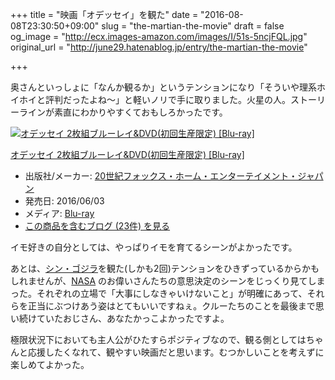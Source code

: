 +++
title = "映画「オデッセイ」を観た"
date = "2016-08-08T23:30:50+09:00"
slug = "the-martian-the-movie"
draft = false
og_image = "http://ecx.images-amazon.com/images/I/51s-5ncjFQL.jpg"
original_url = "http://june29.hatenablog.jp/entry/the-martian-the-movie"

+++

<p>奥さんといっしょに「なんか観るか」というテンションになり「そういや理系ホイホイと評判だったよね〜」と軽いノリで手に取りました。火星の人。ストーリーラインが素直にわかりやすくておもしろかったです。</p>

<p></p>
<div class="hatena-asin-detail">
<a href="http://www.amazon.co.jp/exec/obidos/ASIN/B012CBXVO6/cameralady-22/"><img src="http://ecx.images-amazon.com/images/I/51s-5ncjFQL._SL160_.jpg" class="hatena-asin-detail-image" alt="オデッセイ 2枚組ブルーレイ&amp;DVD(初回生産限定) [Blu-ray]" title="オデッセイ 2枚組ブルーレイ&amp;DVD(初回生産限定) [Blu-ray]"></a><div class="hatena-asin-detail-info">
<p class="hatena-asin-detail-title"><a href="http://www.amazon.co.jp/exec/obidos/ASIN/B012CBXVO6/cameralady-22/">オデッセイ 2枚組ブルーレイ&amp;DVD(初回生産限定) [Blu-ray]</a></p>
<ul>
<li>
<span class="hatena-asin-detail-label">出版社/メーカー:</span> <a class="keyword" href="http://d.hatena.ne.jp/keyword/20%C0%A4%B5%AA%A5%D5%A5%A9%A5%C3%A5%AF%A5%B9%A1%A6%A5%DB%A1%BC%A5%E0%A1%A6%A5%A8%A5%F3%A5%BF%A1%BC%A5%C6%A5%A4%A5%E1%A5%F3%A5%C8%A1%A6%A5%B8%A5%E3%A5%D1%A5%F3">20世紀フォックス・ホーム・エンターテイメント・ジャパン</a>
</li>
<li>
<span class="hatena-asin-detail-label">発売日:</span> 2016/06/03</li>
<li>
<span class="hatena-asin-detail-label">メディア:</span> <a class="keyword" href="http://d.hatena.ne.jp/keyword/Blu-ray">Blu-ray</a>
</li>
<li><a href="http://d.hatena.ne.jp/asin/B012CBXVO6/cameralady-22" target="_blank">この商品を含むブログ (23件) を見る</a></li>
</ul>
</div>
<div class="hatena-asin-detail-foot"></div>
</div>

<p>イモ好きの自分としては、やっぱりイモを育てるシーンがよかったです。</p>

<p>あとは、<a class="keyword" href="http://d.hatena.ne.jp/keyword/%A5%B7%A5%F3%A1%A6%A5%B4%A5%B8%A5%E9">シン・ゴジラ</a>を観た(しかも2回)テンションをひきずっているからかもしれませんが、<a class="keyword" href="http://d.hatena.ne.jp/keyword/NASA">NASA</a> のお偉いさんたちの意思決定のシーンをじっくり見てしまった。それぞれの立場で「大事にしなきゃいけないこと」が明確にあって、それらを正当にぶつけあう姿はとてもいいですねぇ。クルーたちのことを最後まで思い続けていたおじさん、あなたかっこよかったですよ。</p>

<p>極限状況下においても主人公がひたすらポジティブなので、観る側としてはちゃんと応援したくなれて、観やすい映画だと思います。むつかしいことを考えずに楽しめてよかった。</p>
